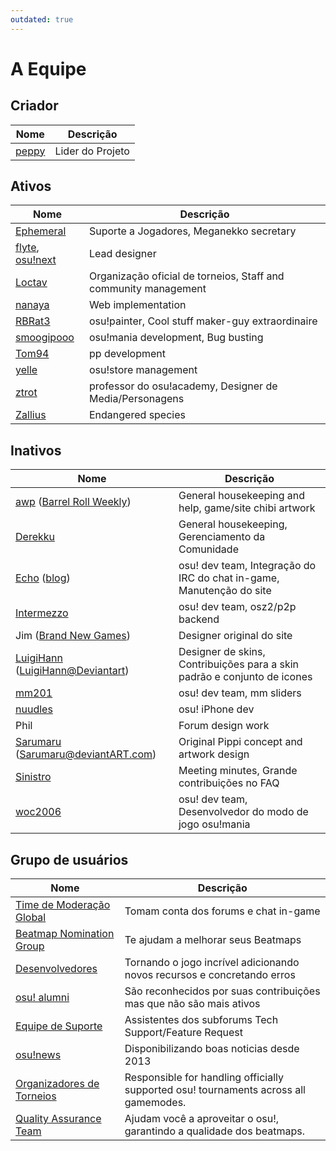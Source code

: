 ```yaml
---
outdated: true
---
```


A Equipe
=========

Criador
----------------------

| Nome | Descrição |
| ---- | ----------- |
| [peppy](https://osu.ppy.sh/u/2) | Lider do Projeto |

Ativos
----------------------

| Nome | Descrição |
| ---- | ----------- |
| [Ephemeral](https://osu.ppy.sh/u/102335) | Suporte a Jogadores, Meganekko secretary |
| [flyte](https://osu.ppy.sh/u/3103765), [osu!next](http://next.ppy.sh/) | Lead designer |
| [Loctav](https://osu.ppy.sh/u/71366) | Organização oficial de torneios, Staff and community management |
| [nanaya](https://osu.ppy.sh/u/2387883) | Web implementation |
| [RBRat3](https://osu.ppy.sh/u/307202) | osu!painter, Cool stuff maker-guy extraordinaire |
| [smoogipooo](https://osu.ppy.sh/u/1040328) | osu!mania development, Bug busting |
| [Tom94](https://osu.ppy.sh/u/1857058) | pp development |
| [yelle](https://osu.ppy.sh/u/4916903) | osu!store management |
| [ztrot](https://osu.ppy.sh/u/6347) | professor do osu!academy, Designer de Media/Personagens |
| [Zallius](https://osu.ppy.sh/u/55) | Endangered species |

Inativos
----------------------

| Nome | Descrição |
| ---- | ----------- |
| [awp](https://osu.ppy.sh/u/2650) ([Barrel Roll Weekly](http://brw.twinkfish.com/)) | General housekeeping and help, game/site chibi artwork |
| [Derekku](https://osu.ppy.sh/u/91341) | General housekeeping, Gerenciamento da Comunidade |
| [Echo](https://osu.ppy.sh/u/431) ([blog](http://blog.echo.sh/)) | osu! dev team, Integração do IRC do chat in-game, Manutenção do site |
| [Intermezzo](https://osu.ppy.sh/u/136842) | osu! dev team, osz2/p2p backend |
| Jim ([Brand New Games](http://www.bravegamer.com/)) |  Designer original do site |
| [LuigiHann](https://osu.ppy.sh/u/1079) ([LuigiHann@Deviantart](http://luigihann.deviantart.com/)) | Designer de skins, Contribuições para a skin padrão e conjunto de icones |
| [mm201](https://osu.ppy.sh/u/30655) | osu! dev team, mm sliders |
| [nuudles](https://osu.ppy.sh/u/21312) | osu! iPhone dev |
| Phil | Forum design work |
| [Sarumaru](https://osu.ppy.sh/u/9427)  ([Sarumaru@deviantART.com](http://sarumaru.deviantart.com/)) | Original Pippi concept and artwork design |
| [Sinistro](https://osu.ppy.sh/u/5530) | Meeting minutes, Grande contribuições no FAQ |
| [woc2006](https://osu.ppy.sh/u/1105845) | osu! dev team, Desenvolvedor do modo de jogo osu!mania |

Grupo de usuários
----------------------

| Nome | Descrição |
| ---- | ----------- |
| [Time de Moderação Global](/wiki/People/Global_Moderation_Team) | Tomam conta dos forums e chat in-game |
| [Beatmap Nomination Group](/wiki/People/Beatmap_Nomination_Group) | Te ajudam a melhorar seus Beatmaps |
| [Desenvolvedores](http://osu.ppy.sh/g/11) | Tornando o jogo incrível adicionando novos recursos e concretando erros |
| [osu! alumni](/wiki/People/osu!_Alumni) | São reconhecidos por suas contribuições mas que não são mais ativos |
| [Equipe de Suporte](/wiki/People/Support_Team) | Assistentes dos subforums Tech Support/Feature Request |
| [osu!news](http://osu.ppy.sh/g/25) | Disponibilizando boas noticias desde 2013 |
| [Organizadores de Torneios](http://osu.ppy.sh/g/26) | Responsible for handling officially supported osu! tournaments across all gamemodes. |
| [Quality Assurance Team](/wiki/People/Quality_Assurance_Team) | Ajudam você a aproveitar o osu!, garantindo a qualidade dos beatmaps. |
